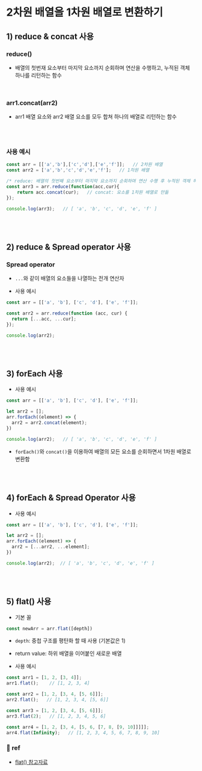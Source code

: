 # 2차원 배열을 1차원 배열로 변환하기 

## 1) reduce & concat 사용

### reduce()


- 배열의 첫번재 요소부터 마지막 요소까지 순회하며 연산을 수행하고, 누적된 객체 하나를 리턴하는 함수

<br>

### arr1.concat(arr2)


- arr1 배열 요소와 arr2 배열 요소를 모두 합쳐 하나의 배열로 리턴하는 함수

<br><br>

### 사용 예시

```js
const arr = [['a','b'],['c','d'],['e','f']];   // 2차원 배열
const arr2 = ['a','b','c','d','e','f'];   // 1차원 배열

/* reduce: 배열의 첫번째 요소부터 마지막 요소까지 순회하며 연산 수행 후 누적된 객체 하나를 리턴 */
const arr3 = arr.reduce(function(acc,cur){
    return acc.concat(cur);   // concat: 요소를 1차원 배열로 만듦
});

console.log(arr3);   // [ 'a', 'b', 'c', 'd', 'e', 'f' ]

```

<br><br>

## 2) reduce & Spread operator 사용

### Spread operator 

- ```...```와 같이 배열의 요소들을 나열하는 전개 연산자


- 사용 예시

```js
const arr = [['a', 'b'], ['c', 'd'], ['e', 'f']];

const arr2 = arr.reduce(function (acc, cur) {
  return [...acc, ...cur];
});

console.log(arr2);

```


<br><br>


## 3) forEach 사용

- 사용 예시
```js
const arr = [['a', 'b'], ['c', 'd'], ['e', 'f']];

let arr2 = [];
arr.forEach((element) => {
  arr2 = arr2.concat(element);
})

console.log(arr2);   // [ 'a', 'b', 'c', 'd', 'e', 'f' ]
```


- ```forEach()```와 ```concat()```을 이용하여 배열의 모든 요소를 순회하면서 1차원 배열로 변환함

<br><br>


## 4) forEach & Spread Operator 사용

- 사용 예시
```js
const arr = [['a', 'b'], ['c', 'd'], ['e', 'f']];

let arr2 = [];
arr.forEach((element) => {
  arr2 = [...arr2, ...element];
})

console.log(arr2);  // [ 'a', 'b', 'c', 'd', 'e', 'f' ]
```

<br><br>

## 5) flat() 사용

- 기본 꼴
```js
const newArr = arr.flat([depth])
```

- ```depth```: 중첩 구조를 평탄화 할 때 사용 (기본값은 1)


- return value: 하위 배열을 이어붙인 새로운 배열

- 사용 예시
```js
const arr1 = [1, 2, [3, 4]];
arr1.flat();    // [1, 2, 3, 4]

const arr2 = [1, 2, [3, 4, [5, 6]]];
arr2.flat();   // [1, 2, 3, 4, [5, 6]]

const arr3 = [1, 2, [3, 4, [5, 6]]];
arr3.flat(2);   // [1, 2, 3, 4, 5, 6]

const arr4 = [1, 2, [3, 4, [5, 6, [7, 8, [9, 10]]]]];
arr4.flat(Infinity);   // [1, 2, 3, 4, 5, 6, 7, 8, 9, 10]
```

### 📑 ref

- [flat() 참고자료](https://developer.mozilla.org/ko/docs/Web/JavaScript/Reference/Global_Objects/Array/flat)

